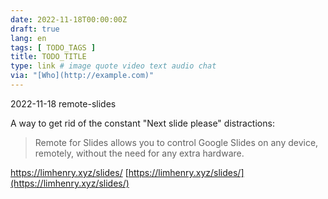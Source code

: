 ```yaml
---
date: 2022-11-18T00:00:00Z
draft: true
lang: en
tags: [ TODO_TAGS ]
title: TODO_TITLE
type: link # image quote video text audio chat
via: "[Who](http://example.com)"
---
```



2022-11-18 remote-slides


A way to get rid of the constant "Next slide please" distractions:

> Remote for Slides allows you to control Google Slides on any device, remotely, without the need for any extra hardware.

https://limhenry.xyz/slides/
[https://limhenry.xyz/slides/](https://limhenry.xyz/slides/)

